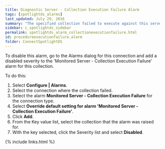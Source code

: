 ```yaml
---
title: ﻿Diagnostic Server - Collection Execution Failure Alarm
tags: [spotlightds_alarms]
last_updated: July 29, 2016
summary: "The specified collection failed to execute against this server."
sidebar: c_spotlightds_sidebar
permalink: spotlightds_alarm_collectionexecutionfailure.html
id: procedureexecutionfailure.alarm
folder: ConnectSpotlightDS
---
```




To disable this alarm, go to the Alarms dialog for this connection and add a disabled severity to the 'Monitored Server - Collection Execution Failure' alarm for this collection.

To do this:

1. Select **Configure \| Alarms**.
2. Select the connection where the collection failed.
3. Select the alarm **Monitored Server - Collection Execution Failure** for the connection type.
4. Select **Override default setting for alarm 'Monitored Server - Collection Execution Failure'**.
5. Click **Add**.
6. From the Key value list, select the collection that the alarm was raised for.
7. With the key selected, click the Severity list and select **Disabled**.


{% include links.html %}

